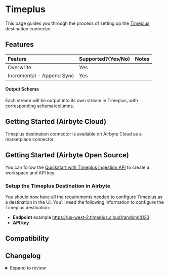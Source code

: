 # Timeplus

This page guides you through the process of setting up the [Timeplus](https://timeplus.com)
destination connector.

## Features

| Feature                   | Supported?\(Yes/No\) | Notes |
| :------------------------ | :------------------- | :---- |
| Overwrite                 | Yes                  |       |
| Incremental - Append Sync | Yes                  |       |

#### Output Schema

Each stream will be output into its own stream in Timeplus, with corresponding schema/columns.

## Getting Started (Airbyte Cloud)

Timeplus destination connector is available on Airbyte Cloud as a marketplace connector.

## Getting Started (Airbyte Open Source)

You can follow the [Quickstart with Timeplus Ingestion API](https://docs.timeplus.com/quickstart-ingest-api) to create a workspace and API key.

### Setup the Timeplus Destination in Airbyte

You should now have all the requirements needed to configure Timeplus as a destination in the UI.
You'll need the following information to configure the Timeplus destination:

- **Endpoint** example https://us-west-2.timeplus.cloud/randomId123
- **API key**

## Compatibility

## Changelog

<details>
  <summary>Expand to review</summary>

| Version | Date       | Pull Request                                              | Subject              |
|:--------| :--------- | :-------------------------------------------------------- | :------------------- |
| 0.1.19 | 2024-09-02 | [44707](https://github.com/airbytehq/airbyte/pull/44758) | Support new Timeplus Cloud using latest timeplus Python SDK |
| 0.1.18 | 2024-08-31 | [45020](https://github.com/airbytehq/airbyte/pull/45020) | Update dependencies |
| 0.1.17 | 2024-08-24 | [44707](https://github.com/airbytehq/airbyte/pull/44707) | Update dependencies |
| 0.1.16 | 2024-08-22 | [44530](https://github.com/airbytehq/airbyte/pull/44530) | Update test dependencies |
| 0.1.15 | 2024-08-17 | [44363](https://github.com/airbytehq/airbyte/pull/44363) | Update dependencies |
| 0.1.14 | 2024-08-12 | [43854](https://github.com/airbytehq/airbyte/pull/43854) | Update dependencies |
| 0.1.13 | 2024-08-03 | [43216](https://github.com/airbytehq/airbyte/pull/43216) | Update dependencies |
| 0.1.12 | 2024-07-27 | [42761](https://github.com/airbytehq/airbyte/pull/42761) | Update dependencies |
| 0.1.11 | 2024-07-20 | [42354](https://github.com/airbytehq/airbyte/pull/42354) | Update dependencies |
| 0.1.10 | 2024-07-13 | [41861](https://github.com/airbytehq/airbyte/pull/41861) | Update dependencies |
| 0.1.9 | 2024-07-10 | [41392](https://github.com/airbytehq/airbyte/pull/41392) | Update dependencies |
| 0.1.8 | 2024-07-09 | [41257](https://github.com/airbytehq/airbyte/pull/41257) | Update dependencies |
| 0.1.7 | 2024-07-06 | [40864](https://github.com/airbytehq/airbyte/pull/40864) | Update dependencies |
| 0.1.6 | 2024-06-25 | [40270](https://github.com/airbytehq/airbyte/pull/40270) | Update dependencies |
| 0.1.5 | 2024-06-22 | [39990](https://github.com/airbytehq/airbyte/pull/39990) | Update dependencies |
| 0.1.4 | 2024-06-06 | [39301](https://github.com/airbytehq/airbyte/pull/39301) | [autopull] Upgrade base image to v1.2.2 |
| 0.1.3 | 2024-06-03 | [38901](https://github.com/airbytehq/airbyte/pull/38901) | Replace AirbyteLogger with logging.Logger |
| 0.1.2 | 2024-05-21 | [38491](https://github.com/airbytehq/airbyte/pull/38491) | [autopull] base image + poetry + up_to_date |
| 0.1.1   | 2024-03-05 | [#35838](https://github.com/airbytehq/airbyte/pull/35838) | Un-archive connector |
| 0.1.0   | 2023-06-14 | [21226](https://github.com/airbytehq/airbyte/pull/21226)  | Destination Timeplus |

</details>
